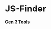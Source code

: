 # JS-Finder
[**Gen 3**](https://lincoln-lm.github.io/JS-Finder/Gen3)
[**Tools**](https://lincoln-lm.github.io/JS-Finder/Tools)
